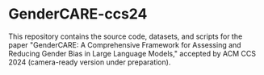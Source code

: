 # GenderCARE-ccs24
This repository contains the source code, datasets, and scripts for the paper "GenderCARE: A Comprehensive Framework for Assessing and Reducing Gender Bias in Large Language Models," accepted by ACM CCS 2024 (camera-ready version under preparation).
